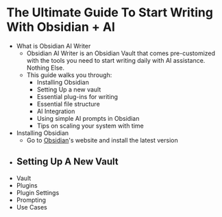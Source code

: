 # The Ultimate Guide To Start Writing With Obsidian + AI 

- What is Obsidian AI Writer
	- Obsidian AI Writer is an Obsidian Vault that comes pre-customized with the tools you need to start writing daily with AI assistance. Nothing Else.
	- This guide walks you through:
		- Installing Obsidian
		- Setting Up a new vault
		- Essential plug-ins for writing
		- Essential file structure
		- AI Integration
		- Using simple AI prompts in Obsidian
		- Tips on scaling your system with time
- Installing Obsidian
	- Go to [Obsidian](https://obsidian.md/)'s website and install the latest version
- Setting Up A New Vault
	- 
- Vault
- Plugins
- Plugin Settings
- Prompting
- Use Cases